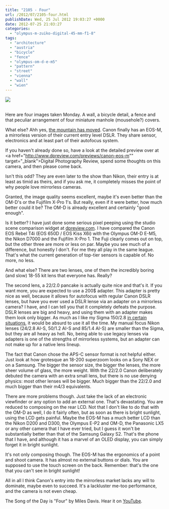 ```yaml
---
title: "2105 - Four"
url: /2012/07/2105-four.html
publishDate: Wed, 25 Jul 2012 19:03:27 +0000
date: 2012-07-25 21:03:27
categories: 
  - "olympus-m-zuiko-digital-45-mm-f1-8"
tags: 
  - "architecture"
  - "austria"
  - "bicycle"
  - "fence"
  - "olympus-om-d-e-m5"
  - "pattern"
  - "street"
  - "vienna"
  - "wall"
  - "wien"
---
```

<div class="container">
<div class="center"><a target="_blank" href="https://d25zfm9zpd7gm5.cloudfront.net/1200x1200/2012/20120723_084214_lr.jpg"><img src="https://d25zfm9zpd7gm5.cloudfront.net/0600x0600/2012/20120723_084214_lr.jpg" /></a></div>
</div>
<br />

Here are four images taken Monday. A wall, a bicycle detail, a fence and that peculiar arrangement of four miniature manhole (mousehole?) covers.

What else? Ahh yes, <a href="http://www.amazon.com/gp/product/B002AFX52S/ref=as_li_ss_tl?ie=UTF8&camp=1789&creative=390957&creativeASIN=B002AFX52S&linkCode=as2&tag=thedailphotof-20" target="_blank">the mountain has moved</a>. Canon finally has an EOS-M, a mirrorless version of their current entry level DSLR. They share sensor, electronics and at least part of their autofocus system. 

If you haven't already done so, have a look at the detailed preview over at <a href="http://www.dpreview.com/previews/canon-eos-m"" target="_blank">Digital Photography Review</a>, spend some thoughts on this camera, and then please come back.

<a target="_blank" href="https://d25zfm9zpd7gm5.cloudfront.net/1200x1200/2012/20120723_084102_lr.jpg"><img style="margin: 0pt 0px 0pt 10px; float: right;" src="https://d25zfm9zpd7gm5.cloudfront.net/0150x0150/2012/20120723_084102_lr.jpg" alt="" border="0" /></a> Isn't this odd? They are even later to the show than Nikon, their entry is at least as timid as theirs, and if you ask me, it completely misses the point of why people love mirrorless cameras.

Granted, the image quality seems excellent, maybe it's even better than the OM-D's or the Fujifilm X-Pro 1's. But really, even if it were better, how much better could it be? The OM-D is already excellent and certainly "good enough". 

Is it better? I have just done some serious pixel peeping using the studio scene comparison widget at <a href="http://www.dpreview.com/previews/canon-eos-650d-rebel-t4i/9" target="_blank">dpreview.com</a>. I have compared the Canon EOS Rebel T4i (EOS 650D / EOS Kiss X6i) with the Olympus OM-D E-M5, the Nikon D7000 and the Fujifilm X-Pro 1. The Fuji clearly comes out on top, but the other three are more or less on par. Maybe you see much of a difference, but honestly I don't. For me they all play in the same league. That's what the current generation of top-tier sensors is capable of. No more, no less.

And what else? There are two lenses, one of them the incredibly boring (and slow) 18-55 kit lens that everyone has. Really?

<a target="_blank" href="https://d25zfm9zpd7gm5.cloudfront.net/1200x1200/2012/20120723_083946_lr.jpg"><img style="margin: 0pt 10px 0pt 0px; float: left;" src="https://d25zfm9zpd7gm5.cloudfront.net/0150x0150/2012/20120723_083946_lr.jpg" alt="" border="0" /></a> The second lens, a 22/2.0 pancake is actually quite nice and that's it. If you want more, you are expected to use a 200$ adapter. This adapter is pretty nice as well, because it allows for autofocus with regular Canon DSLR lenses, but have you ever used a DSLR lense via an adapter on a mirrorless camera? I have, and I can tell you that it completely defeats the purpose. DSLR lenses are big and heavy, and using them with an adapter makes them look only bigger. As much as I like my Sigma 150/2.8 <a href="/2012/07/2103-one-and-the-same.html" target="_blank">in certain situations</a>, it would be absurd to use it all the time. My manual focus Nikon lenses (24/2.8 AI-S, 50/1.2 AI-S and 85/1.4 AI-S) are smaller than the Sigma, but they are all heavy as hell. No, being able to use legacy lenses via adapters is one of the strengths of mirrorless systems, but an adapter can not make up for a native lens lineup.

The fact that Canon chose the APS-C sensor format is not helpful either. Just look at how grotesque an 18-200 superzoom looks on a Sony NEX or on a Samsung. The bigger the sensor size, the bigger the lenses, the more sheer volume of glass, the more weight. With the 22/2.0 Canon deliberately debuted the camera with an extra small lens, but there is no use denying physics: most other lenses will be bigger. Much bigger than the 22/2.0 and much bigger than their m4/3 equivalents.

<a target="_blank" href="https://d25zfm9zpd7gm5.cloudfront.net/1200x1200/2012/20120723_170209_lr.jpg"><img style="margin: 0pt 0px 0pt 10px; float: right;" src="https://d25zfm9zpd7gm5.cloudfront.net/0150x0150/2012/20120723_170209_lr.jpg" alt="" border="0" /></a> There are more problems though. Just take the lack of an electronic viewfinder or any option to add an external one. That's devastating. You are reduced to composing on the rear LCD. Not that I don't like to do that with the OM-D as well, I do it fairly often, but as soon as there is bright sunlight, using the LCD gets painful. Maybe the EOS-M has a much better LCD than the Nikon D200 and D300, the Olympus E-P2 and OM-D, the Panasonic LX5 or any other camera that I have ever tried, but I guess it won't be substantially better than that of the Samsung Galaxy S2. That's the phone that I have, and although it has a marvel of an OLED display, you can simply forget it in bright sunlight.

It's not only composing though. The EOS-M has the ergonomics of a point and shoot camera. It has almost no external buttons or dials. You are supposed to use the touch screen on the back. Remember: that's the one that you can't see in bright sunlight!

 All in all I think Canon's entry into the mirrorless market lacks any will to dominate, maybe even to succeed. It's a lackluster me-too performance, and the camera is not even cheap.

The Song of the Day is "Four" by Miles Davis. Hear it on <a href="http://www.youtube.com/watch?v=uPyJLRFk_UY" target="_blank">YouTube</a>.
